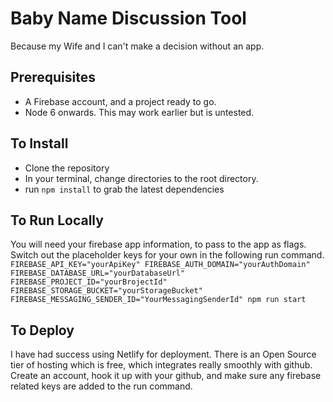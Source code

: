 # Baby Name Discussion Tool

Because my Wife and I can't make a decision without an app.

## Prerequisites
- A Firebase account, and a project ready to go.
- Node 6 onwards. This may work earlier but is untested.

## To Install
- Clone the repository
- In your terminal, change directories to the root directory.
- run `npm install` to grab the latest dependencies

## To Run Locally

You will need your firebase app information, to pass to the app as flags. Switch out the placeholder keys for your own in the following run command.
`FIREBASE_API_KEY="yourApiKey" FIREBASE_AUTH_DOMAIN="yourAuthDomain" FIREBASE_DATABASE_URL="yourDatabaseUrl" FIREBASE_PROJECT_ID="yourBrojectId" FIREBASE_STORAGE_BUCKET="yourStorageBucket" FIREBASE_MESSAGING_SENDER_ID="YourMessagingSenderId" npm run start`

## To Deploy

I have had success using Netlify for deployment. There is an Open Source tier of hosting which is free, which integrates really smoothly with github. Create an account, hook it up with your github, and make sure any firebase related keys are added to the run command.